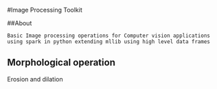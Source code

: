 #Image Processing Toolkit

##About

    Basic Image processing operations for Computer vision applications using spark in python extending mllib using high level data frames

## Morphological operation
   Erosion and dilation 

